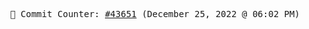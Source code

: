 <p align="center">
    <samp>
        📮 Commit Counter: <a href="https://github.com/Javascript-void0/Javascript-void0/commits/main">#43651</a> (December 25, 2022 @ 06:02 PM)
    </samp>
</p>